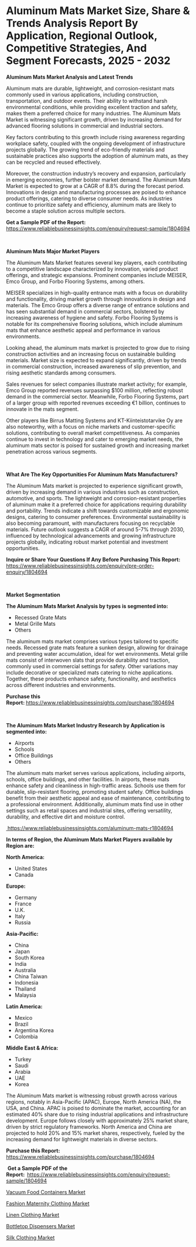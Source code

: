 <p><h1>Aluminum Mats Market Size, Share & Trends Analysis Report By Application, Regional Outlook, Competitive Strategies, And Segment Forecasts, 2025 - 2032</h1></p><p><strong>Aluminum Mats Market Analysis and Latest Trends</strong></p>
<p><p>Aluminum mats are durable, lightweight, and corrosion-resistant mats commonly used in various applications, including construction, transportation, and outdoor events. Their ability to withstand harsh environmental conditions, while providing excellent traction and safety, makes them a preferred choice for many industries. The Aluminum Mats Market is witnessing significant growth, driven by increasing demand for advanced flooring solutions in commercial and industrial sectors. </p><p>Key factors contributing to this growth include rising awareness regarding workplace safety, coupled with the ongoing development of infrastructure projects globally. The growing trend of eco-friendly materials and sustainable practices also supports the adoption of aluminum mats, as they can be recycled and reused effectively. </p><p>Moreover, the construction industry’s recovery and expansion, particularly in emerging economies, further bolster market demand. The Aluminum Mats Market is expected to grow at a CAGR of 8.8% during the forecast period. Innovations in design and manufacturing processes are poised to enhance product offerings, catering to diverse consumer needs. As industries continue to prioritize safety and efficiency, aluminum mats are likely to become a staple solution across multiple sectors.</p></p>
<p><strong>Get a Sample PDF of the Report:&nbsp;</strong> <a href="https://www.reliablebusinessinsights.com/enquiry/request-sample/1804694?utm_campaign=1121&utm_medium=2&utm_source=Github&utm_content=ia&utm_term=04042025&utm_id=aluminum-mats">https://www.reliablebusinessinsights.com/enquiry/request-sample/1804694</a></p>
<p>&nbsp;</p>
<p><strong>Aluminum Mats Major Market Players</strong></p>
<p><p>The Aluminum Mats Market features several key players, each contributing to a competitive landscape characterized by innovation, varied product offerings, and strategic expansions. Prominent companies include MEISER, Emco Group, and Forbo Flooring Systems, among others. </p><p>MEISER specializes in high-quality entrance mats with a focus on durability and functionality, driving market growth through innovations in design and materials. The Emco Group offers a diverse range of entrance solutions and has seen substantial demand in commercial sectors, bolstered by increasing awareness of hygiene and safety. Forbo Flooring Systems is notable for its comprehensive flooring solutions, which include aluminum mats that enhance aesthetic appeal and performance in various environments.</p><p>Looking ahead, the aluminum mats market is projected to grow due to rising construction activities and an increasing focus on sustainable building materials. Market size is expected to expand significantly, driven by trends in commercial construction, increased awareness of slip prevention, and rising aesthetic standards among consumers.</p><p>Sales revenues for select companies illustrate market activity; for example, Emco Group reported revenues surpassing $100 million, reflecting robust demand in the commercial sector. Meanwhile, Forbo Flooring Systems, part of a larger group with reported revenues exceeding €1 billion, continues to innovate in the mats segment. </p><p>Other players like Birrus Matting Systems and KT-Kiinteistotarvike Oy are also noteworthy, with a focus on niche markets and customer-specific solutions, contributing to overall market competitiveness. As companies continue to invest in technology and cater to emerging market needs, the aluminum mats sector is poised for sustained growth and increasing market penetration across various segments.</p></p>
<p>&nbsp;</p>
<p><strong>What Are The Key Opportunities For Aluminum Mats Manufacturers?</strong></p>
<p><p>The Aluminum Mats market is projected to experience significant growth, driven by increasing demand in various industries such as construction, automotive, and sports. The lightweight and corrosion-resistant properties of aluminum make it a preferred choice for applications requiring durability and portability. Trends indicate a shift towards customizable and ergonomic designs, catering to consumer preferences. Environmental sustainability is also becoming paramount, with manufacturers focusing on recyclable materials. Future outlook suggests a CAGR of around 5-7% through 2030, influenced by technological advancements and growing infrastructure projects globally, indicating robust market potential and investment opportunities.</p></p>
<p><strong>Inquire or Share Your Questions If Any Before Purchasing This Report:</strong> <a href="https://www.reliablebusinessinsights.com/enquiry/pre-order-enquiry/1804694?utm_campaign=1121&utm_medium=2&utm_source=Github&utm_content=ia&utm_term=04042025&utm_id=aluminum-mats">https://www.reliablebusinessinsights.com/enquiry/pre-order-enquiry/1804694</a></p>
<p>&nbsp;</p>
<p><strong>Market Segmentation</strong></p>
<p><strong>The Aluminum Mats Market Analysis by types is segmented into:</strong></p>
<p><ul><li>Recessed Grate Mats</li><li>Metal Grille Mats</li><li>Others</li></ul></p>
<p><p>The aluminum mats market comprises various types tailored to specific needs. Recessed grate mats feature a sunken design, allowing for drainage and preventing water accumulation, ideal for wet environments. Metal grille mats consist of interwoven slats that provide durability and traction, commonly used in commercial settings for safety. Other variations may include decorative or specialized mats catering to niche applications. Together, these products enhance safety, functionality, and aesthetics across different industries and environments.</p></p>
<p><strong>Purchase this Report:&nbsp;</strong><a href="https://www.reliablebusinessinsights.com/purchase/1804694?utm_campaign=1121&utm_medium=2&utm_source=Github&utm_content=ia&utm_term=04042025&utm_id=aluminum-mats">https://www.reliablebusinessinsights.com/purchase/1804694</a></p>
<p>&nbsp;</p>
<p><strong>The Aluminum Mats Market Industry Research by Application is segmented into:</strong></p>
<p><ul><li>Airports</li><li>Schools</li><li>Office Buildings</li><li>Others</li></ul></p>
<p><p>The aluminum mats market serves various applications, including airports, schools, office buildings, and other facilities. In airports, these mats enhance safety and cleanliness in high-traffic areas. Schools use them for durable, slip-resistant flooring, promoting student safety. Office buildings benefit from their aesthetic appeal and ease of maintenance, contributing to a professional environment. Additionally, aluminum mats find use in other settings such as retail spaces and industrial sites, offering versatility, durability, and effective dirt and moisture control.</p></p>
<p><a href="https://www.reliablebusinessinsights.com/aluminum-mats-r1804694?utm_campaign=1121&utm_medium=2&utm_source=Github&utm_content=ia&utm_term=04042025&utm_id=aluminum-mats">&nbsp;https://www.reliablebusinessinsights.com/aluminum-mats-r1804694</a></p>
<p><strong>In terms of Region, the Aluminum Mats Market Players available by Region are:</strong></p>
<p>
    <p> <strong> North America: </strong>
        <ul>
            <li>United States</li>
            <li>Canada</li>
        </ul>
        </p> 
    <p> <strong> Europe: </strong>
        <ul>
            <li>Germany</li>
            <li>France</li>
            <li>U.K.</li>
            <li>Italy</li>
            <li>Russia</li>
        </ul>
        </p> 
    <p> <strong> Asia-Pacific: </strong>
        <ul>
            <li>China</li>
            <li>Japan</li>
            <li>South Korea</li>
            <li>India</li>
            <li>Australia</li>
            <li>China Taiwan</li>
            <li>Indonesia</li>
            <li>Thailand</li>
            <li>Malaysia</li>
        </ul>
        </p> 
    <p> <strong> Latin America: </strong>
        <ul>
            <li>Mexico</li>
            <li>Brazil</li>
            <li>Argentina Korea</li>
            <li>Colombia</li>
        </ul>
        </p> 
    <p> <strong> Middle East & Africa: </strong>
        <ul>
            <li>Turkey</li>
            <li>Saudi</li>
            <li>Arabia</li>
            <li>UAE</li>
            <li>Korea</li>
        </ul>
    </p>
    </p>
<p><p>The Aluminum Mats market is witnessing robust growth across various regions, notably in Asia-Pacific (APAC), Europe, North America (NA), the USA, and China. APAC is poised to dominate the market, accounting for an estimated 40% share due to rising industrial applications and infrastructure development. Europe follows closely with approximately 25% market share, driven by strict regulatory frameworks. North America and China are projected to hold 20% and 15% market shares, respectively, fueled by the increasing demand for lightweight materials in diverse sectors.</p></p>
<p><strong>Purchase this Report: </strong><a href="https://www.reliablebusinessinsights.com/purchase/1804694?utm_campaign=1121&utm_medium=2&utm_source=Github&utm_content=ia&utm_term=04042025&utm_id=aluminum-mats">https://www.reliablebusinessinsights.com/purchase/1804694</a></p>
<p>&nbsp;<strong>Get a Sample PDF of the Report:&nbsp;&nbsp;</strong><a href="https://www.reliablebusinessinsights.com/enquiry/request-sample/1804694?utm_campaign=1121&utm_medium=2&utm_source=Github&utm_content=ia&utm_term=04042025&utm_id=aluminum-mats">https://www.reliablebusinessinsights.com/enquiry/request-sample/1804694</a></p>
<p><strong></strong></p>
<p><p><a href="https://github.com/dekamrapinq1/Market-Research-Report-List-1/blob/main/vacuum-food-containers-market.md?utm_campaign=1121&utm_medium=2&utm_source=Github&utm_content=ia&utm_term=04042025&utm_id=aluminum-mats">Vacuum Food Containers Market</a></p><p><a href="https://github.com/welfmimon/Market-Research-Report-List-1/blob/main/fashion-maternity-clothing-market.md?utm_campaign=1121&utm_medium=2&utm_source=Github&utm_content=ia&utm_term=04042025&utm_id=aluminum-mats">Fashion Maternity Clothing Market</a></p><p><a href="https://github.com/dumanelina6v/Market-Research-Report-List-1/blob/main/linen-clothing-market.md?utm_campaign=1121&utm_medium=2&utm_source=Github&utm_content=ia&utm_term=04042025&utm_id=aluminum-mats">Linen Clothing Market</a></p><p><a href="https://github.com/ioniafidian4/Market-Research-Report-List-1/blob/main/bottletop-dispensers-market.md?utm_campaign=1121&utm_medium=2&utm_source=Github&utm_content=ia&utm_term=04042025&utm_id=aluminum-mats">Bottletop Dispensers Market</a></p><p><a href="https://github.com/khifzaba/Market-Research-Report-List-1/blob/main/silk-clothing-market.md?utm_campaign=1121&utm_medium=2&utm_source=Github&utm_content=ia&utm_term=04042025&utm_id=aluminum-mats">Silk Clothing Market</a></p></p>